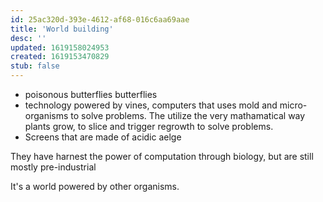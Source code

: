 ```yaml
---
id: 25ac320d-393e-4612-af68-016c6aa69aae
title: 'World building'
desc: ''
updated: 1619158024953
created: 1619153470829
stub: false
---
```


- poisonous butterflies butterflies
- technology powered by vines, computers that uses mold and micro-organisms to solve problems.
The utilize the very mathamatical way plants grow, to slice and trigger regrowth to solve problems.
- Screens that are made of acidic aelge

They have harnest the power of computation through biology, but are still mostly pre-industrial

It's a world powered by other organisms.